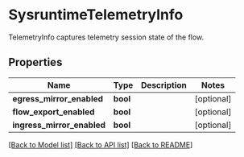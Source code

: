 # SysruntimeTelemetryInfo

TelemetryInfo captures telemetry session state of the flow.
## Properties
Name | Type | Description | Notes
------------ | ------------- | ------------- | -------------
**egress_mirror_enabled** | **bool** |  | [optional] 
**flow_export_enabled** | **bool** |  | [optional] 
**ingress_mirror_enabled** | **bool** |  | [optional] 

[[Back to Model list]](../README.md#documentation-for-models) [[Back to API list]](../README.md#documentation-for-api-endpoints) [[Back to README]](../README.md)


